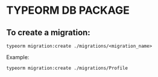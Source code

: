 # TYPEORM DB PACKAGE

## To create a migration:

```
typeorm migration:create ./migrations/<migration_name>
```

Example:

```
typeorm migration:create ./migrations/Profile
```